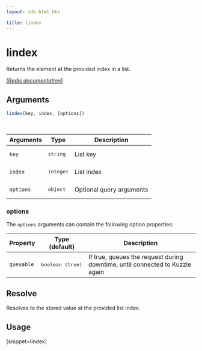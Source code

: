 ```yaml
---
layout: sdk.html.hbs

title: lindex
---
```


# lindex

Returns the element at the provided index in a list.

[[_Redis documentation_]](https://redis.io/commands/lindex)

## Arguments

```js
lindex(key, index, [options])
```

<br/>

| Arguments    | Type    | Description |
|--------------|---------|-------------|
| `key` | <pre>string</pre> | List key |
| `index` | <pre>integer</pre> | List index |
| ``options`` | <pre>object</pre> | Optional query arguments |

### options

The `options` arguments can contain the following option properties:

| Property   | Type (default)   | Description                       |
| ---------- | ------- | --------------------------------- |
| `queuable` | <pre>boolean (true)</pre> | If true, queues the request during downtime, until connected to Kuzzle again |

## Resolve

Resolves to the stored value at the provided list index.

## Usage

[snippet=lindex]

